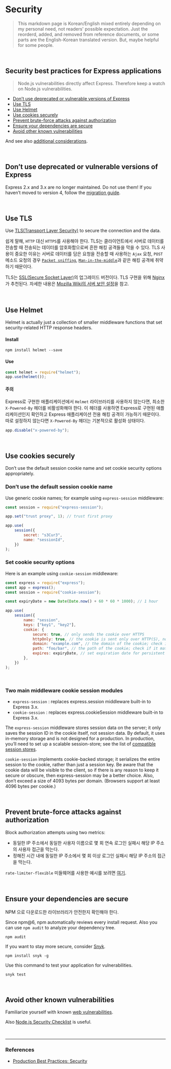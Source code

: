 # Security

> This markdown page is Korean/English mixed entirely depending on my personal need, not readers' possible expectation. Just the reorderd, added, and removed from reference documents, or some parts are the English-Korean translated version. But, maybe helpful for some people.

<br>

## Security best practices for Express applications

> Node.js vulnerabilities directly affect Express. Therefore keep a watch on Node.js vulnerabilities.

- [Don’t use deprecated or vulnerable versions of Express](https://expressjs.com/en/advanced/best-practice-security.html#dont-use-deprecated-or-vulnerable-versions-of-express)
- [Use TLS](https://expressjs.com/en/advanced/best-practice-security.html#use-tls)
- [Use Helmet](https://expressjs.com/en/advanced/best-practice-security.html#use-helmet)
- [Use cookies securely](https://expressjs.com/en/advanced/best-practice-security.html#use-cookies-securely)
- [Prevent brute-force attacks against authorization](https://expressjs.com/en/advanced/best-practice-security.html#prevent-brute-force-attacks-against-authorization)
- [Ensure your dependencies are secure](https://expressjs.com/en/advanced/best-practice-security.html#ensure-your-dependencies-are-secure)
- [Avoid other known vulnerabilities](https://expressjs.com/en/advanced/best-practice-security.html#avoid-other-known-vulnerabilities)

And see also [additional considerations](https://expressjs.com/en/advanced/best-practice-security.html#additional-considerations).

<br>

## Don’t use deprecated or vulnerable versions of Express

Express 2.x and 3.x are no longer maintained. Do not use them! If you haven’t moved to version 4, follow the [migration guide](https://expressjs.com/en/guide/migrating-4.html).

<br>

## Use TLS

Use [TLS(Transport Layer Security)](https://developer.mozilla.org/en-US/docs/Web/Security/Transport_Layer_Security) to secure the connection and the data.

쉽게 말해, `HTTP` 대신 `HTTPS`를 사용해야 한다. TLS는 클라이언트에서 서버로 데이터를 전송할 때 전송되는 데이터를 암호화함으로써 흔한 해킹 공격들을 막을 수 있다. TLS 사용이 중요한 이유는 서버로 데이터를 담은 요청을 전송할 때 사용하는 `Ajax` 요청, `POST` 메소드 요청의 경우 [`Packet sniffing`](https://developer.mozilla.org/ko/docs/Security/CSP/Introducing_Content_Security_Policy#Mitigating_packet_sniffing_attacks), [`Man-in-the-middle`](https://en.wikipedia.org/wiki/Man-in-the-middle_attack)과 같은 해킹 공격에 취약하기 때문이다.

TLS는 [SSL(Secure Socket Layer)](https://developer.mozilla.org/en-US/docs/Glossary/SSL)의 업그레이드 버전이다. TLS 구현을 위해 [Nginx](https://www.nginx.com/)가 추천된다. 자세한 내용은 [Mozilla Wiki의 서버 보안 설정](https://wiki.mozilla.org/Security/Server_Side_TLS#Recommended_Server_Configurations)을 참고.

<br>

## Use Helmet

Helmet is actually just a collection of smaller middleware functions that set security-related HTTP response headers.

#### Install

```
npm install helmet --save
```

#### Use

```javascript
const helmet = require("helmet");
app.use(helmet());
```

#### 주의

Express로 구현한 애플리케이션에서 `Helmet` 라이브러리를 사용하지 않는다면, 최소한 `X-Powered-By` 헤더를 비활성화해야 한다. 이 헤더를 사용하면 Express로 구현된 애플리케이션인지 확인하고 Express 애플리케이션 전용 해킹 공격이 가능하기 때문이다. 따로 설정하지 않는다면 `X-Powered-By` 헤더는 기본적으로 활성화 상태이다.

```javascript
app.disable("x-powered-by");
```

<br>

## Use cookies securely

Don’t use the default session cookie name and set cookie security options appropriately.

### Don’t use the default session cookie name

Use generic cookie names; for example using `express-session` middleware:

```javascript
const session = require("express-session");

app.set("trust proxy", 1); // trust first proxy

app.use(
	session({
		secret: "s3Cur3",
		name: "sessionId",
	})
);
```

### Set cookie security options

Here is an example using `cookie-session` middleware:

```javascript
const express = require("express");
const app = express();
const session = require("cookie-session");

const expiryDate = new Date(Date.now() + 60 * 60 * 1000); // 1 hour

app.use(
	session({
		name: "session",
		keys: ["key1", "key2"],
		cookie: {
			secure: true, // only sends the cookie over HTTPS
			httpOnly: true, // the cookie is sent only over HTTP(S), not client JavaScript
			domain: "example.com", // the domain of the cookie; check if it matches the domain of server.
			path: "foo/bar", // the path of the cookie; check if it matches the request path.
			expires: expiryDate, // set expiration date for persistent cookies.
		},
	})
);
```

<br>

### Two main middleware cookie session modules

- `express-session` : replaces express.session middleware built-in to Express 3.x.
- `cookie-session` : replaces express.cookieSession middleware built-in to Express 3.x.

The `express-session` middleware stores session data on the server; it only saves the session ID in the cookie itself, not session data. By default, it uses in-memory storage and is not designed for a production. In production, you’ll need to set up a scalable session-store; see the list of [compatible session stores](https://github.com/expressjs/session#compatible-session-stores).

`cookie-session` implements cookie-backed storage; it serializes the entire session to the cookie, rather than just a session key. Be aware that the cookie data will be visible to the client, so if there is any reason to keep it secure or obscure, then express-session may be a better choice. Also, don’t exceed a size of 4093 bytes per domain. (Browsers support at least 4096 bytes per cookie.)

<br>

## Prevent brute-force attacks against authorization

Block authorization attempts using two metrics:

- 동일한 IP 주소에서 동일한 사용자 이름으로 몇 회 연속 로그인 실패시 해당 IP 주소의 사용자 접근을 막는다.
- 정해진 시간 내에 동일한 IP 주소에서 몇 회 이상 로그인 실패시 해당 IP 주소의 접근을 막는다.

`rate-limiter-flexible` 미들웨어를 사용한 예시를 보려면 [여기](https://github.com/animir/node-rate-limiter-flexible/wiki/Overall-example#login-endpoint-protection).

<br>

## Ensure your dependencies are secure

NPM 으로 다운로드한 라이브러리가 안전한지 확인해야 한다.

Since npm@6, npm automatically reviews every install request. Also you can use `npm audit` to analyze your dependency tree.

```
npm audit
```

If you want to stay more secure, consider [Snyk](https://snyk.io/).

```
npm install snyk -g
```

Use this command to test your application for vulnerabilities.

```
snyk test
```

<br>

## Avoid other known vulnerabilities

Familiarize yourself with known [web vulnerabilities](https://owasp.org/www-project-top-ten/OWASP_Top_Ten_2017/).

Also [Node.js Security Checklist](https://blog.risingstack.com/node-js-security-checklist/) is useful.

<br>

---

### References

- [Production Best Practices: Security](https://expressjs.com/en/advanced/best-practice-security.html)
